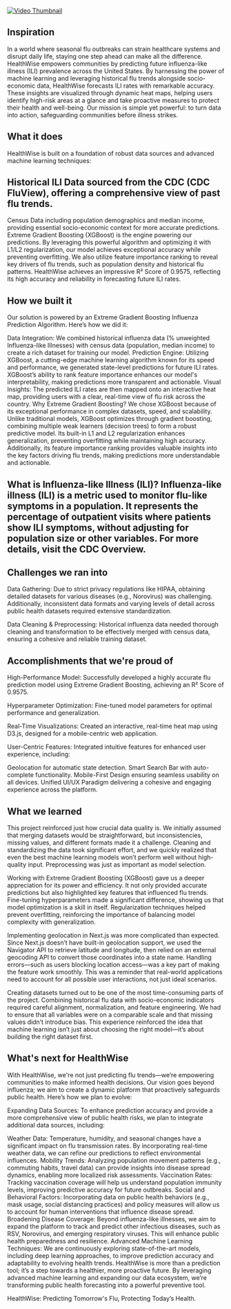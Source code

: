 [![Video Thumbnail](https://img.youtube.com/vi/FfuW5zOT2xo/0.jpg)](https://www.youtube.com/watch?v=FfuW5zOT2xo)


## Inspiration
In a world where seasonal flu outbreaks can strain healthcare systems and disrupt daily life, staying one step ahead can make all the difference. HealthWise empowers communities by predicting future influenza-like illness (ILI) prevalence across the United States. By harnessing the power of machine learning and leveraging historical flu trends alongside socio-economic data, HealthWise forecasts ILI rates with remarkable accuracy. These insights are visualized through dynamic heat maps, helping users identify high-risk areas at a glance and take proactive measures to protect their health and well-being. Our mission is simple yet powerful: to turn data into action, safeguarding communities before illness strikes.

## What it does
HealthWise is built on a foundation of robust data sources and advanced machine learning techniques:

## Historical ILI Data sourced from the CDC (CDC FluView), offering a comprehensive view of past flu trends.
Census Data including population demographics and median income, providing essential socio-economic context for more accurate predictions.
Extreme Gradient Boosting (XGBoost) is the engine powering our predictions. By leveraging this powerful algorithm and optimizing it with L1/L2 regularization, our model achieves exceptional accuracy while preventing overfitting. We also utilize feature importance ranking to reveal key drivers of flu trends, such as population density and historical flu patterns.
HealthWise achieves an impressive R² Score of 0.9575, reflecting its high accuracy and reliability in forecasting future ILI rates.

## How we built it
Our solution is powered by an Extreme Gradient Boosting Influenza Prediction Algorithm. Here’s how we did it:

Data Integration: We combined historical influenza data (% unweighted Influenza-like Illnesses) with census data (population, median income) to create a rich dataset for training our model.
Prediction Engine: Utilizing XGBoost, a cutting-edge machine learning algorithm known for its speed and performance, we generated state-level predictions for future ILI rates. XGBoost’s ability to rank feature importance enhances our model's interpretability, making predictions more transparent and actionable.
Visual Insights: The predicted ILI rates are then mapped onto an interactive heat map, providing users with a clear, real-time view of flu risk across the country.
Why Extreme Gradient Boosting? We chose XGBoost because of its exceptional performance in complex datasets, speed, and scalability. Unlike traditional models, XGBoost optimizes through gradient boosting, combining multiple weak learners (decision trees) to form a robust predictive model. Its built-in L1 and L2 regularization enhances generalization, preventing overfitting while maintaining high accuracy. Additionally, its feature importance ranking provides valuable insights into the key factors driving flu trends, making predictions more understandable and actionable.

## What is Influenza-like Illness (ILI)? Influenza-like illness (ILI) is a metric used to monitor flu-like symptoms in a population. It represents the percentage of outpatient visits where patients show ILI symptoms, without adjusting for population size or other variables. For more details, visit the CDC Overview.

## Challenges we ran into
Data Gathering: Due to strict privacy regulations like HIPAA, obtaining detailed datasets for various diseases (e.g., Norovirus) was challenging. Additionally, inconsistent data formats and varying levels of detail across public health datasets required extensive standardization.

Data Cleaning & Preprocessing: Historical influenza data needed thorough cleaning and transformation to be effectively merged with census data, ensuring a cohesive and reliable training dataset.

## Accomplishments that we're proud of
High-Performance Model: Successfully developed a highly accurate flu prediction model using Extreme Gradient Boosting, achieving an R² Score of 0.9575.

Hyperparameter Optimization: Fine-tuned model parameters for optimal performance and generalization.

Real-Time Visualizations: Created an interactive, real-time heat map using D3.js, designed for a mobile-centric web application.

User-Centric Features: Integrated intuitive features for enhanced user experience, including:

Geolocation for automatic state detection.
Smart Search Bar with auto-complete functionality.
Mobile-First Design ensuring seamless usability on all devices.
Unified UI/UX Paradigm delivering a cohesive and engaging experience across the platform.
## What we learned
This project reinforced just how crucial data quality is. We initially assumed that merging datasets would be straightforward, but inconsistencies, missing values, and different formats made it a challenge. Cleaning and standardizing the data took significant effort, and we quickly realized that even the best machine learning models won’t perform well without high-quality input. Preprocessing was just as important as model selection.

Working with Extreme Gradient Boosting (XGBoost) gave us a deeper appreciation for its power and efficiency. It not only provided accurate predictions but also highlighted key features that influenced flu trends. Fine-tuning hyperparameters made a significant difference, showing us that model optimization is a skill in itself. Regularization techniques helped prevent overfitting, reinforcing the importance of balancing model complexity with generalization.

Implementing geolocation in Next.js was more complicated than expected. Since Next.js doesn’t have built-in geolocation support, we used the Navigator API to retrieve latitude and longitude, then relied on an external geocoding API to convert those coordinates into a state name. Handling errors—such as users blocking location access—was a key part of making the feature work smoothly. This was a reminder that real-world applications need to account for all possible user interactions, not just ideal scenarios.

Creating datasets turned out to be one of the most time-consuming parts of the project. Combining historical flu data with socio-economic indicators required careful alignment, normalization, and feature engineering. We had to ensure that all variables were on a comparable scale and that missing values didn’t introduce bias. This experience reinforced the idea that machine learning isn’t just about choosing the right model—it’s about building the right dataset first.

## What's next for HealthWise
With HealthWise, we're not just predicting flu trends—we’re empowering communities to make informed health decisions. Our vision goes beyond influenza; we aim to create a dynamic platform that proactively safeguards public health. Here’s how we plan to evolve:

Expanding Data Sources: To enhance prediction accuracy and provide a more comprehensive view of public health risks, we plan to integrate additional data sources, including:

Weather Data: Temperature, humidity, and seasonal changes have a significant impact on flu transmission rates. By incorporating real-time weather data, we can refine our predictions to reflect environmental influences.
Mobility Trends: Analyzing population movement patterns (e.g., commuting habits, travel data) can provide insights into disease spread dynamics, enabling more localized risk assessments. Vaccination Rates: Tracking vaccination coverage will help us understand population immunity levels, improving predictive accuracy for future outbreaks.
Social and Behavioral Factors: Incorporating data on public health behaviors (e.g., mask usage, social distancing practices) and policy measures will allow us to account for human interventions that influence disease spread.
Broadening Disease Coverage: Beyond influenza-like illnesses, we aim to expand the platform to track and predict other infectious diseases, such as RSV, Norovirus, and emerging respiratory viruses. This will enhance public health preparedness and resilience.
Advanced Machine Learning Techniques: We are continuously exploring state-of-the-art models, including deep learning approaches, to improve prediction accuracy and adaptability to evolving health trends.
HealthWise is more than a prediction tool; it’s a step towards a healthier, more proactive future. By leveraging advanced machine learning and expanding our data ecosystem, we’re transforming public health forecasting into a powerful preventive tool.

HealthWise: Predicting Tomorrow's Flu, Protecting Today’s Health.

